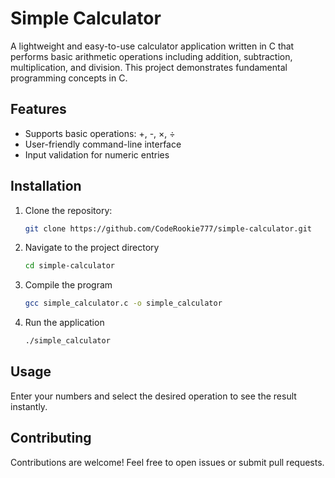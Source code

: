 # Simple Calculator

A lightweight and easy-to-use calculator application written in C that performs basic arithmetic operations including addition, subtraction, multiplication, and division. This project demonstrates fundamental programming concepts in C.

## Features

- Supports basic operations: +, -, ×, ÷
- User-friendly command-line interface
- Input validation for numeric entries

## Installation

1. Clone the repository:  
   ```bash
   git clone https://github.com/CodeRookie777/simple-calculator.git
2. Navigate to the project directory
   ```bash
   cd simple-calculator
3. Compile the program
   ```bash
   gcc simple_calculator.c -o simple_calculator
4. Run the application
   ```bash
   ./simple_calculator

## Usage

Enter your numbers and select the desired operation to see the result instantly.

## Contributing

Contributions are welcome! Feel free to open issues or submit pull requests.
